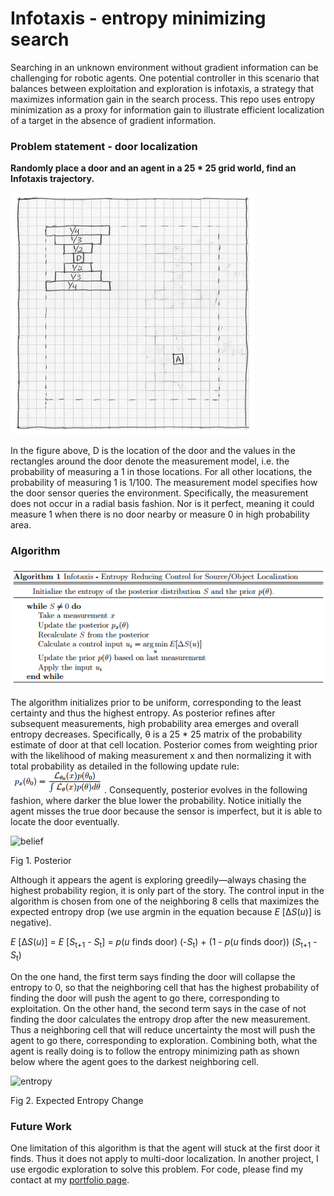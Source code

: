 # Infotaxis - entropy minimizing search

Searching in an unknown environment without gradient information can be challenging
for robotic agents. One potential controller in this scenario that balances between
exploitation and exploration is infotaxis, a strategy that maximizes information
gain in the search process. This repo uses entropy minimization as a proxy for
information gain to illustrate efficient localization of a target in the absence of gradient information.

### Problem statement - door localization

**Randomly place a door and an agent in a 25 * 25 grid world, find an Infotaxis trajectory.**

![problem](images/problem.png)

In the figure above, D is the location of the door and the values in the rectangles
around the door denote the measurement model, i.e. the probability of measuring a 1
in those locations. For all other locations, the probability of measuring 1 is 1/100.
The measurement model specifies how the door sensor queries the environment. Specifically,
the measurement does not occur in a radial basis fashion. Nor is it perfect, meaning it
could measure 1 when there is no door nearby or measure 0 in high probability area.

### Algorithm

![algorithm](images/algorithm.png)

The algorithm initializes prior to be uniform, corresponding to the least certainty
and thus the highest entropy. As posterior refines after subsequent measurements,
high probability area emerges and overall entropy decreases. Specifically, &theta;
is a 25 * 25 matrix of the probability estimate of door at that cell location. Posterior
comes from weighting prior with the likelihood of making measurement x and then normalizing it with total probability as detailed in the following update rule: ![equation](images/update.png) . Consequently, posterior evolves in the following fashion, where darker the blue lower the probability. Notice initially the agent misses the true door because the sensor is imperfect, but it is able to locate the door eventually.

![belief](images/belief.gif)

Fig 1. Posterior

Although it appears the agent is exploring greedily&mdash;always chasing the highest probability region, it is only part of the story. The control input in the algorithm is chosen from one of the neighboring 8 cells that maximizes the expected entropy drop (we use argmin in the equation because *E* [&Delta;*S*(*u*)] is negative).

*E* [&Delta;*S*(*u*)] = *E* [*S*<sub>t+1</sub> - *S*<sub>t</sub>] = *p*(*u* finds door) (-*S*<sub>t</sub>) + (1 - *p*(*u* finds door)) (*S*<sub>t+1</sub> - *S*<sub>t</sub>)

On the one hand, the first term says finding the door will collapse the entropy to 0, so that the neighboring cell that has the highest probability of finding the door will push the agent to go there, corresponding to exploitation. On the other hand, the second term says in the case of not finding the door calculates the entropy drop after the new measurement. Thus a neighboring cell that will reduce uncertainty the most will push the agent to go there, corresponding to exploration. Combining both, what the agent is really doing is to follow the entropy minimizing path as shown below where the agent goes to the darkest neighboring cell.

![entropy](images/entropy.gif)

Fig 2. Expected Entropy Change

### Future Work

One limitation of this algorithm is that the agent will stuck at the first door it finds. Thus it does not apply to multi-door localization. In another project, I use ergodic exploration to solve this problem. For code, please find my contact at my [portfolio page](yanweiw.github.io).
